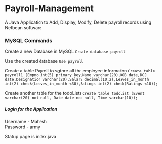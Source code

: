 # Payroll-Management
A Java Application to Add, Display, Modify, Delete payroll records using Netbean software

### MySQL Commands <br >

Create a new Database in MySQL
`Create database payroll`<br>

Use the created database
`Use payroll`<br>

Create a table Payroll to sgtore all the employee information
`Create table payroll1 (Empno int(5) primary key,Name varchar(20),DOB date,DOJ date,Designation varchar(20),Salary decimal(10,2),Leaves_in_month int(2) check(Leaves_in_month <30),Ratings int(2) check(Ratings <10));`<br>

Create another table for the todoLists
`Create table todolist (Event varchar(20) not null, Date date not null, Time varchar(10));`<br>

##### Login for the Application <br>
Username - Mahesh <br>
Password - army <br>

Statup page is index.java

